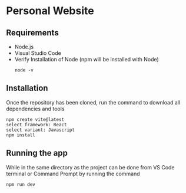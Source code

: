 # Personal Website
## Requirements
- Node.js
- Visual Studio Code
- Verify Installation of Node (npm will be installed with Node)
    ```
    node -v
    ```
## Installation
Once the repository has been cloned, run the command to download all dependencies and tools
```
npm create vite@latest
select framework: React
select variant: Javascript
npm install
```
## Running the app
While in the same directory as the project can be done from VS Code terminal or Command Prompt by running the command
```
npm run dev
```
